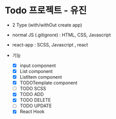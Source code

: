 # Todo 프로젝트 - 유진

- 2 Type (with/withOut create app)

- normal JS (.gitignore)
  : HTML, CSS, Javascript

- react-app
  : SCSS, Javascript , react

- 기능
  - [X] input component
  - [X] List component
  - [X] ListItem component
  - [X] TODOTemplate component
  - [ ] TODO SCSS
  - [X] TODO ADD
  - [X] TODO DELETE
  - [ ] TODO UPDATE
  - [X] React Hook
